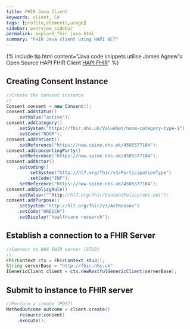 ```yaml
---
title: FHIR Java Client
keywords: client, C#
tags: [profile,elements,usage]
sidebar: overview_sidebar
permalink: explore_fhir_java.html
summary: "FHIR Java client using HAPI NET"
---
```


{% include tip.html content="Java code snippets utilise James Agnew's Open Source HAPI FHIR Client [HAPI FHIR](https://github.com/jamesagnew/hapi-fhir)" %}

## Creating Consent Instance ##


```java
//Create the consent instance
//
Consent consent = new Consent();
consent.addstatus()
	.setValue("active");
consent.addCategory()
	.setSystem("https://fhir.nhs.uk/ValueSet/noom-category-type-1")
	.setCode("NOOM");
consent.addPatient()
	.setReference("https://nww.spine.nhs.uk/4505577104");
consent.addconcentingParty()
	.setReference("https://nww.spine.nhs.uk/4505577104");
consent.addActor()
	.setcoding()
		.setSystem("http://hl7.org/fhir/v3/ParticipationType")
		.setCode("INF");
	.setReference("https://nww.spine.nhs.uk/4505577104");
consent.addpolicyRule()
	.setValue=(""http://hl7.org/fhir/ConsentPolicy/opt-out");
consent.addPurpose()
	.setSystem("http://hl7.org/fhir/v3/ActReason")
	.setCode("HRESCH")
	.setDisplay("healthcare research");
```

## Establish a connection to a FHIR Server ##

```java
//Connect to NHS FHIR server (STU3)
//
FhirContext ctx = FhirContext.stu3();
String serverBase = "http://fhir.nhs.uk"
IGenericClient client = ctx.newRestfulGenericClient(serverBase);
```

## Submit to instance to FHIR server ##

```java 
//Perform a create (POST)
MethodOutcome outcome = client.create()
	.resource(consent)
	.execute();
```

